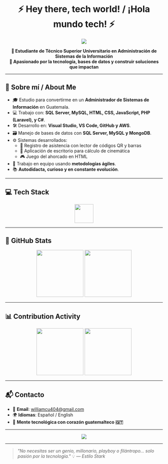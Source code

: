 <h1 align="center">⚡ Hey there, tech world! / ¡Hola mundo tech! ⚡</h1>

<p align="center">
  <img src="https://readme-typing-svg.herokuapp.com?font=Orbitron&weight=600&size=28&pause=1000&color=00F7FF&center=true&vCenter=true&width=650&lines=I'm+William+Cú+%F0%9F%91%8B;Futuristic+IT+Engineer+in+the+making;Coding+my+way+through+the+Universe;SQL+%7C+PHP+%7C+C%23+%7C+Web+Dev+%7C+MongoDB" />
</p>

<p align="center">
  <strong>💼 Estudiante de Técnico Superior Universitario en Administración de Sistemas de la Información</strong><br/>
  <strong>🚀 Apasionado por la tecnología, bases de datos y construir soluciones que impactan</strong>
</p>

---

## 🧠 Sobre mí / About Me

- 🎓 Estudio para convertirme en un **Administrador de Sistemas de Información** en Guatemala.
- 💻 Trabajo con: **SQL Server, MySQL, HTML, CSS, JavaScript, PHP (Laravel), y C#**.
- 🛠️ Desarrollo en: **Visual Studio, VS Code, GitHub y AWS**.
- 🗃️ Manejo de bases de datos con **SQL Server, MySQL y MongoDB**.
- ⚙️ Sistemas desarrollados:
  - 📲 Registro de asistencia con lector de códigos QR y barras
  - 🎯 Aplicación de escritorio para cálculo de cinemática
  - 🎮 Juego del ahorcado en HTML
- 🤝 Trabajo en equipo usando **metodologías ágiles**.
- 📚 **Autodidacta, curioso y en constante evolución**.

---

## 💻 Tech Stack

<div align="center">
  <img src="https://skillicons.dev/icons?i=html,css,js,php,laravel,cs,sql,mysql,mongodb,git,github,vscode,aws" height="60" />
</div>

---

## 🧠 GitHub Stats

<div align="center">
  <img src="https://streak-stats.demolab.com?user=Willliams10&theme=tokyonight&hide_border=false&border_radius=8" height="150"/>
  <img src="https://github-profile-trophy.vercel.app/?username=Willliams10&theme=algolia&no-frame=false&margin-w=8&margin-h=8" height="150"/>
</div>

---

## 📊 Contribution Activity

<div align="center">
  <img src="https://github-readme-stats.vercel.app/api?username=Willliams10&show_icons=true&theme=tokyonight" height="150"/>
  <img src="https://github-readme-stats.vercel.app/api/top-langs/?username=Willliams10&layout=compact&theme=tokyonight" height="150"/>
</div>

---

## 📬 Contacto

- 📧 **Email**: williamcu404@gmail.com  
- 🌍 **Idiomas**: Español / English  
- 🧠 **Mente tecnológica con corazón guatemalteco 🇬🇹**

---

<p align="center">
  <img src="https://readme-typing-svg.demolab.com?font=Fira+Code&pause=1000&color=58A6FF&width=435&lines=La+tecnolog%C3%ADa+no+solo+resuelve+problemas...;...también+crea+oportunidades."/>
</p>

---

> _"No necesitas ser un genio, millonario, playboy o filántropo... solo pasión por la tecnología."_ 💡 — *Estilo Stark*

